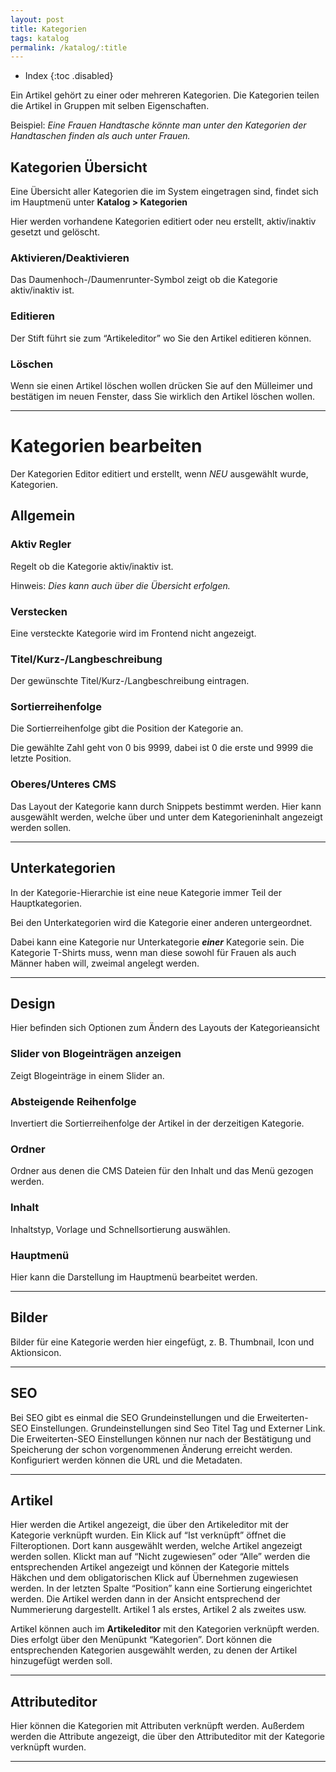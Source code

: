 ```yaml
---
layout: post
title: Kategorien
tags: katalog
permalink: /katalog/:title
---
```

+ Index
{:toc .disabled}




Ein Artikel gehört zu einer oder mehreren Kategorien. Die Kategorien teilen die Artikel in 
Gruppen mit selben Eigenschaften.


Beispiel: *Eine Frauen Handtasche könnte man unter den Kategorien der Handtaschen finden als auch unter Frauen.*


## Kategorien Übersicht


Eine Übersicht aller Kategorien die im System eingetragen sind, findet sich im Hauptmenü unter **Katalog > Kategorien**


Hier werden vorhandene Kategorien editiert oder neu erstellt, aktiv/inaktiv gesetzt und gelöscht.


### Aktivieren/Deaktivieren


Das Daumenhoch-/Daumenrunter-Symbol zeigt ob die Kategorie aktiv/inaktiv ist.


### Editieren


Der Stift führt sie zum “Artikeleditor” wo Sie den Artikel editieren können.


### Löschen 


Wenn sie einen Artikel löschen wollen drücken Sie auf den Mülleimer und bestätigen im neuen Fenster, dass Sie wirklich den Artikel löschen wollen.


---


# Kategorien bearbeiten


Der Kategorien Editor editiert und erstellt, wenn *NEU* ausgewählt wurde, Kategorien.


## Allgemein


### Aktiv Regler


Regelt ob die Kategorie aktiv/inaktiv ist.


Hinweis: *Dies kann auch über die Übersicht erfolgen.*


### Verstecken


Eine versteckte Kategorie wird im Frontend nicht angezeigt.


### Titel/Kurz-/Langbeschreibung


Der gewünschte Titel/Kurz-/Langbeschreibung eintragen.


### Sortierreihenfolge


Die Sortierreihenfolge gibt die Position der Kategorie an.


Die gewählte Zahl geht von 0 bis 9999, dabei ist 0 die erste und 9999 die letzte Position.


### Oberes/Unteres CMS


Das Layout der Kategorie kann durch Snippets bestimmt werden. Hier kann ausgewählt werden, welche über und unter dem Kategorieninhalt angezeigt werden sollen.


---


## Unterkategorien 


In der Kategorie-Hierarchie ist eine neue Kategorie immer Teil der Hauptkategorien.


Bei den Unterkategorien wird die Kategorie einer anderen untergeordnet.


Dabei kann eine Kategorie nur Unterkategorie ***einer*** Kategorie sein.
Die Kategorie T-Shirts muss, wenn man diese sowohl für Frauen als auch Männer haben will, zweimal angelegt werden.


---


## Design


Hier befinden sich Optionen zum Ändern des Layouts der Kategorieansicht


### Slider von Blogeinträgen anzeigen 


Zeigt Blogeinträge in einem Slider an.


### Absteigende Reihenfolge


Invertiert die Sortierreihenfolge der Artikel in der derzeitigen Kategorie.


### Ordner


Ordner aus denen die CMS Dateien für den Inhalt und das Menü gezogen werden.


### Inhalt


Inhaltstyp, Vorlage und Schnellsortierung auswählen.


### Hauptmenü


Hier kann die Darstellung im Hauptmenü bearbeitet werden.




---


## Bilder


Bilder für eine Kategorie werden hier eingefügt, z. B. Thumbnail, Icon und Aktionsicon.


---


## SEO 


Bei SEO gibt es einmal die SEO Grundeinstellungen und die Erweiterten-SEO Einstellungen.
Grundeinstellungen sind Seo Titel Tag und Externer Link.
Die Erweiterten-SEO Einstellungen können nur nach der Bestätigung und Speicherung der schon vorgenommenen Änderung erreicht werden.
Konfiguriert werden können die URL und die Metadaten.


---


## Artikel


Hier werden die Artikel angezeigt, die über den Artikeleditor mit der Kategorie verknüpft wurden. Ein Klick auf “Ist verknüpft” öffnet die Filteroptionen. Dort kann ausgewählt werden, welche Artikel angezeigt werden sollen. 
Klickt man auf “Nicht zugewiesen” oder “Alle” werden die entsprechenden Artikel angezeigt und können der Kategorie mittels Häkchen und dem obligatorischen Klick auf Übernehmen zugewiesen werden. In der letzten Spalte “Position” kann eine Sortierung eingerichtet werden. Die Artikel werden dann in der Ansicht entsprechend der Nummerierung dargestellt. Artikel 1 als erstes, Artikel 2 als zweites usw.


Artikel können auch im **Artikeleditor** mit den Kategorien verknüpft werden. Dies erfolgt über den Menüpunkt “Kategorien”. Dort können die entsprechenden Kategorien ausgewählt werden, zu denen der Artikel hinzugefügt werden soll.




---


## Attributeditor  


Hier können die Kategorien mit Attributen verknüpft werden. Außerdem werden die Attribute angezeigt, die über den Attributeditor mit der Kategorie verknüpft wurden.


---
